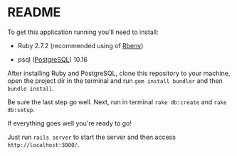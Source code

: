 # README

To get this application running you'll need to install:

* Ruby 2.7.2 (recommended using of [Rbenv](https://github.com/rbenv/rbenv#installation))

* psql ([PostgreSQL](https://www.postgresql.org/)) 10.16

After installing Ruby and PostgreSQL, clone this repository to your machine, open the project dir in the terminal and run `gem install bundler` and then `bundle install`.

Be sure the last step go well. Next, run in terminal `rake db:create` and `rake db:setup`.

If everything goes well you're ready to go!

Just run `rails server` to start the server and then access `http://localhost:3000/`.

